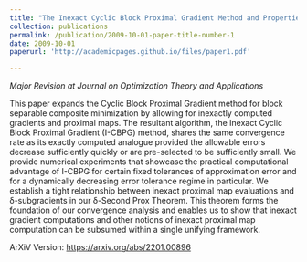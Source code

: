 ```yaml
---
title: "The Inexact Cyclic Block Proximal Gradient Method and Properties of Inexact Proximal Maps"
collection: publications
permalink: /publication/2009-10-01-paper-title-number-1
date: 2009-10-01
paperurl: 'http://academicpages.github.io/files/paper1.pdf'

---
```


*Major Revision at Journal on Optimization Theory and Applications*

This paper expands the Cyclic Block Proximal Gradient method for block separable composite minimization by allowing for inexactly computed gradients and proximal maps. The resultant algorithm, the Inexact Cyclic Block Proximal Gradient (I-CBPG) method, shares the same convergence rate as its exactly computed analogue provided the allowable errors decrease sufficiently quickly or are pre-selected to be sufficiently small. We provide numerical experiments that showcase the practical computational advantage of I-CBPG for certain fixed tolerances of approximation error and for a dynamically decreasing error tolerance regime in particular. We establish a tight relationship between inexact proximal map evaluations and δ-subgradients in our δ-Second Prox Theorem. This theorem forms the foundation of our convergence analysis and enables us to show that inexact gradient computations and other notions of inexact proximal map computation can be subsumed within a single unifying framework.

ArXiV Version: https://arxiv.org/abs/2201.00896
